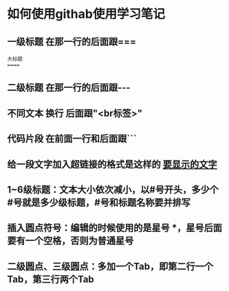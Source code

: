 如何使用githab使用学习笔记
===

一级标题 在那一行的后面跟===
---
    大标题
    ====
二级标题 在那一行的后面跟---
---
不同文本 换行 后面跟"<br标签>"
---
代码片段 在前面一行和后面跟```
---
给一段文字加入超链接的格式是这样的 [ 要显示的文字 ]( 链接的地址 )
---
1~6级标题：文本大小依次减小，以#号开头，多少个#号就是多少级标题，#号和标题名称要并排写
---
插入圆点符号：编辑的时候使用的是星号 *，星号后面要有一个空格，否则为普通星号
---
二级圆点、三级圆点：多加一个Tab，即第二行一个Tab，第三行两个Tab
---
